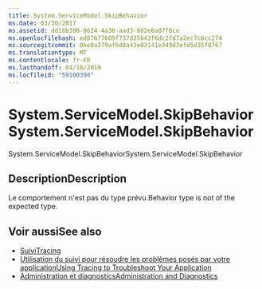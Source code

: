 ```yaml
---
title: System.ServiceModel.SkipBehavior
ms.date: 03/30/2017
ms.assetid: dd18b390-0624-4a38-aad3-802e8a07f6ce
ms.openlocfilehash: ed87677609f737d35b43f6dc2fd7a2ec7c6cc274
ms.sourcegitcommit: 0be8a279af6d8a43e03141e349d3efd5d35f8767
ms.translationtype: MT
ms.contentlocale: fr-FR
ms.lasthandoff: 04/18/2019
ms.locfileid: "59100390"
---
```

# <a name="systemservicemodelskipbehavior"></a><span data-ttu-id="8d194-102">System.ServiceModel.SkipBehavior</span><span class="sxs-lookup"><span data-stu-id="8d194-102">System.ServiceModel.SkipBehavior</span></span>
<span data-ttu-id="8d194-103">System.ServiceModel.SkipBehavior</span><span class="sxs-lookup"><span data-stu-id="8d194-103">System.ServiceModel.SkipBehavior</span></span>  
  
## <a name="description"></a><span data-ttu-id="8d194-104">Description</span><span class="sxs-lookup"><span data-stu-id="8d194-104">Description</span></span>  
 <span data-ttu-id="8d194-105">Le comportement n'est pas du type prévu.</span><span class="sxs-lookup"><span data-stu-id="8d194-105">Behavior type is not of the expected type.</span></span>  
  
## <a name="see-also"></a><span data-ttu-id="8d194-106">Voir aussi</span><span class="sxs-lookup"><span data-stu-id="8d194-106">See also</span></span>

- [<span data-ttu-id="8d194-107">Suivi</span><span class="sxs-lookup"><span data-stu-id="8d194-107">Tracing</span></span>](../../../../../docs/framework/wcf/diagnostics/tracing/index.md)
- [<span data-ttu-id="8d194-108">Utilisation du suivi pour résoudre les problèmes posés par votre application</span><span class="sxs-lookup"><span data-stu-id="8d194-108">Using Tracing to Troubleshoot Your Application</span></span>](../../../../../docs/framework/wcf/diagnostics/tracing/using-tracing-to-troubleshoot-your-application.md)
- [<span data-ttu-id="8d194-109">Administration et diagnostics</span><span class="sxs-lookup"><span data-stu-id="8d194-109">Administration and Diagnostics</span></span>](../../../../../docs/framework/wcf/diagnostics/index.md)
